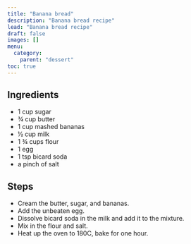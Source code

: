 ```yaml
---
title: "Banana bread"
description: "Banana bread recipe"
lead: "Banana bread recipe"
draft: false
images: []
menu:
  category:
    parent: "dessert"
toc: true
---
```


## Ingredients

- 1 cup sugar
- ¾ cup butter
- 1 cup mashed bananas
- ½ cup milk
- 1 ¾ cups flour
- 1 egg
- 1 tsp bicard soda
- a pinch of salt

## Steps

- Cream the butter, sugar, and bananas.
- Add the unbeaten egg.
- Dissolve bicard soda in the milk and add it to the mixture.
- Mix in the flour and salt.
- Heat up the oven to 180C, bake for one hour.
